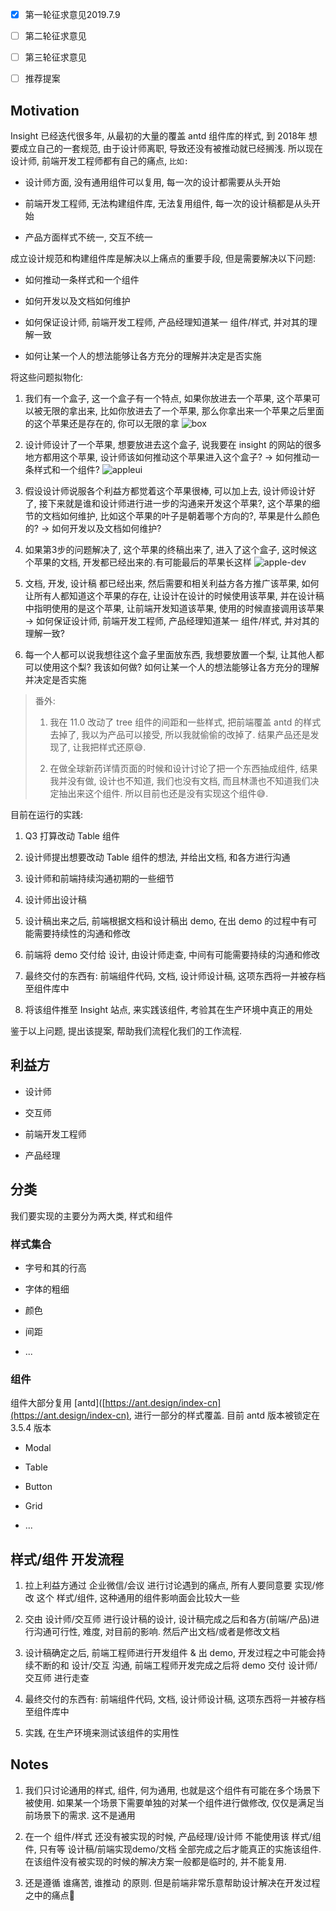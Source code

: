 - [x] 第一轮征求意见2019.7.9

- [ ] 第二轮征求意见

- [ ] 第三轮征求意见

- [ ] 推荐提案

## Motivation

Insight 已经迭代很多年, 从最初的大量的覆盖 antd 组件库的样式, 到 2018年 想要成立自己的一套规范, 由于设计师离职, 导致还没有被推动就已经搁浅. 所以现在设计师, 前端开发工程师都有自己的痛点, `比如:`

* 设计师方面, 没有通用组件可以复用, 每一次的设计都需要从头开始

* 前端开发工程师, 无法构建组件库, 无法复用组件, 每一次的设计稿都是从头开始

* 产品方面样式不统一, 交互不统一

成立设计规范和构建组件库是解决以上痛点的重要手段, 但是需要解决以下问题:

* 如何推动一条样式和一个组件

* 如何开发以及文档如何维护

* 如何保证设计师, 前端开发工程师, 产品经理知道某一 组件/样式, 并对其的理解一致

* 如何让某一个人的想法能够让各方充分的理解并决定是否实施

将这些问题拟物化:

1. 我们有一个盒子, 这一个盒子有一个特点, 如果你放进去一个苹果, 这个苹果可以被无限的拿出来, 比如你放进去了一个苹果, 那么你拿出来一个苹果之后里面的这个苹果还是存在的, 你可以无限的拿 ![box](images/box.png)

2. 设计师设计了一个苹果, 想要放进去这个盒子, 说我要在 insight 的网站的很多地方都用这个苹果, 设计师该如何推动这个苹果进入这个盒子?  -> 如何推动一条样式和一个组件? ![appleui](images/apple-ui.png)

3. 假设设计师说服各个利益方都觉着这个苹果很棒, 可以加上去, 设计师设计好了, 接下来就是谁和设计师进行进一步的沟通来开发这个苹果?, 这个苹果的细节的文档如何维护, 比如这个苹果的叶子是朝着哪个方向的?, 苹果是什么颜色的? -> 如何开发以及文档如何维护?

4. 如果第3步的问题解决了, 这个苹果的终稿出来了, 进入了这个盒子, 这时候这个苹果的文档, 开发都已经出来的.有可能最后的苹果长这样 ![apple-dev](images/apple-dev.png)

5. 文档, 开发, 设计稿 都已经出来, 然后需要和相关利益方各方推广该苹果, 如何让所有人都知道这个苹果的存在, 让设计在设计的时候使用该苹果, 并在设计稿中指明使用的是这个苹果, 让前端开发知道该苹果, 使用的时候直接调用该苹果 -> 如何保证设计师, 前端开发工程师, 产品经理知道某一 组件/样式, 并对其的理解一致?

6. 每一个人都可以说我想往这个盒子里面放东西, 我想要放置一个梨, 让其他人都可以使用这个梨? 我该如何做? 如何让某一个人的想法能够让各方充分的理解并决定是否实施

> 番外:
> 
> 1. 我在 11.0 改动了 tree 组件的间距和一些样式, 把前端覆盖 antd 的样式去掉了, 我以为产品可以接受, 所以我就偷偷的改掉了. 结果产品还是发现了, 让我把样式还原😅.
> 
> 2. 在做全球新药详情页面的时候和设计讨论了把一个东西抽成组件, 结果我并没有做, 设计也不知道, 我们也没有文档, 而且林潇也不知道我们决定抽出来这个组件. 所以目前也还是没有实现这个组件😅.

目前在运行的实践:

1. Q3 打算改动 Table 组件

2. 设计师提出想要改动 Table 组件的想法, 并给出文档, 和各方进行沟通

3. 设计师和前端持续沟通初期的一些细节

4. 设计师出设计稿

5. 设计稿出来之后, 前端根据文档和设计稿出 demo, 在出 demo 的过程中有可能需要持续性的沟通和修改

6. 前端将 demo 交付给 设计, 由设计师走查, 中间有可能需要持续的沟通和修改

7. 最终交付的东西有: 前端组件代码, 文档, 设计师设计稿, 这项东西将一并被存档至组件库中

8. 将该组件推至 Insight 站点, 来实践该组件, 考验其在生产环境中真正的用处

鉴于以上问题, 提出该提案, 帮助我们流程化我们的工作流程.

## 利益方

* 设计师

* 交互师

* 前端开发工程师

* 产品经理

## 分类

我们要实现的主要分为两大类, 样式和组件

### 样式集合

* 字号和其的行高

* 字体的粗细

* 颜色

* 间距

* ...

### 组件

组件大部分复用 [antd]([https://ant.design/index-cn](https://ant.design/index-cn), 进行一部分的样式覆盖. 目前 antd 版本被锁定在 3.5.4 版本

* Modal

* Table

* Button

* Grid

* ...

## 样式/组件 开发流程

1. 拉上利益方通过 企业微信/会议 进行讨论遇到的痛点, 所有人要同意要 实现/修改 这个 样式/组件, 这种通用的组件影响面会比较大一些

2. 交由 设计师/交互师 进行设计稿的设计, 设计稿完成之后和各方(前端/产品)进行沟通可行性, 难度, 对目前的影响. 然后产出文档/或者是修改文档

3. 设计稿确定之后, 前端工程师进行开发组件 & 出 demo, 开发过程之中可能会持续不断的和 设计/交互 沟通, 前端工程师开发完成之后将 demo 交付 设计师/交互师 进行走查

4. 最终交付的东西有: 前端组件代码, 文档, 设计师设计稿, 这项东西将一并被存档至组件库中

5. 实践, 在生产环境来测试该组件的实用性

## Notes

1. 我们只讨论通用的样式, 组件, 何为通用, 也就是这个组件有可能在多个场景下被使用. 如果某一个场景下需要单独的对某一个组件进行做修改, 仅仅是满足当前场景下的需求. 这不是通用

2. 在一个 组件/样式 还没有被实现的时候, 产品经理/设计师 不能使用该 样式/组件, 只有等 设计稿/前端实现demo/文档 全部完成之后才能真正的实施该组件. 在该组件没有被实现的时候的解决方案一般都是临时的, 并不能复用.

3. 还是遵循 谁痛苦, 谁推动 的原则. 但是前端非常乐意帮助设计解决在开发过程之中的痛点👋
